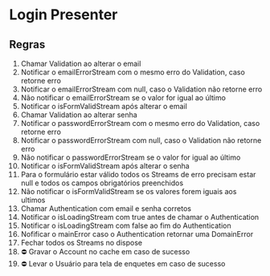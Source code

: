 # Login Presenter

## Regras
1. Chamar Validation ao alterar o email
2. Notificar o emailErrorStream com o mesmo erro do Validation, caso retorne erro
3. Notificar o emailErrorStream com null, caso o Validation não retorne erro
4. Não notificar o emailErrorStream se o valor for igual ao último
5. Notificar o isFormValidStream após alterar o email
6. Chamar Validation ao alterar senha
7. Notificar o passwordErrorStream com o mesmo erro do Validation, caso retorne erro
8. Notificar o passwordErrorStream com null, caso o Validation não retorne erro
9. Não notificar o passwordErrorStream se o valor for igual ao último
10. Notificar o isFormValidStream após alterar o senha
11. Para o formulário estar válido todos os Streams de erro precisam estar null e todos os campos obrigatórios preenchidos
12. Não notificar o isFormValidStream se os valores forem iguais aos ultimos
13. Chamar Authentication com email e senha corretos
14. Notificar o isLoadingStream com true antes de chamar o Authentication
15. Notificar o isLoadingStream com false ao fim do Authentication
16. Nofificar o mainError caso o Authentication retornar uma DomainError
17. Fechar todos os Streams no dispose
18. ⛔️ Gravar o Account no cache em caso de sucesso
19. ⛔️ Levar o Usuário para tela de enquetes em caso de sucesso